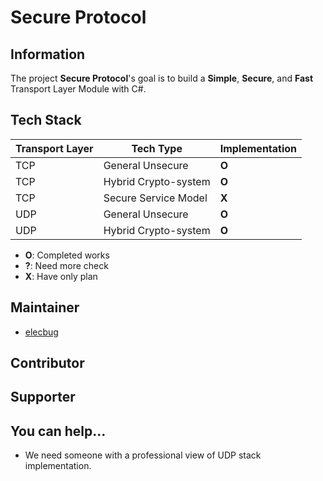 # Secure Protocol

## Information

The project **Secure Protocol**'s goal is to build a **Simple**, **Secure**, and **Fast** Transport Layer Module with C#.

## Tech Stack

|Transport Layer|Tech Type|Implementation|
|---------------|---------|--------------|
|TCP|General Unsecure|**O**|
|TCP|Hybrid Crypto-system|**O**|
|TCP|Secure Service Model|**X**|
|UDP|General Unsecure|**O**|
|UDP|Hybrid Crypto-system|**O**|

- **O**: Completed works
- **?**: Need more check
- **X**: Have only plan

## Maintainer

- [elecbug](https://github.com/elecbug)

## Contributor

## Supporter

## You can help...

- We need someone with a professional view of UDP stack implementation.
